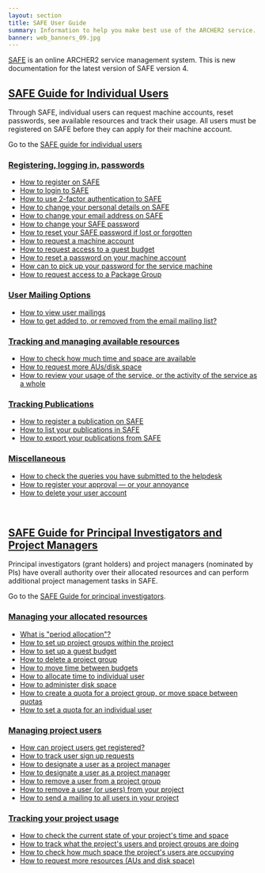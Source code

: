 ```yaml
---
layout: section
title: SAFE User Guide
summary: Information to help you make best use of the ARCHER2 service.
banner: web_banners_09.jpg
---
```


<p><a href="https://www.archer.ac.uk/safe">SAFE</a> is an online ARCHER2 service management system. This is new documentation for the latest version of SAFE version 4. </p>

<h2><a href="safe-guide-users">SAFE Guide for Individual Users</a></h2>
<p>
  Through SAFE, individual users can request machine accounts, reset passwords, see available resources 
  and track their usage. All users must be registered on SAFE before they can apply for their machine account. 
</p>
<p>
  Go to the <a href="safe-guide-users">SAFE guide for individual users</a>
</p>

<!-- used to generate sidebar TOC -->
<div style="display:none;">
<h2>Contents</h2>
</div>


<h3><a href="safe-guide-users#reg-log-pass">Registering, logging in, passwords</a></h3>
<ul>
  <li><a href="safe-guide-users#register"> How to register on SAFE </a> </li>
  <li><a href="safe-guide-users#login">How to login to SAFE </a></li>
	<li><a href="safe-guide-users#2fac">How to use 2-factor authentication to SAFE </a></li>
  <li><a href="safe-guide-users#details">How to change your personal details on SAFE</a></li>
  <li><a href="safe-guide-users#chemail">How to change your email address on SAFE</a></li>
  <li><a href="safe-guide-users#chpass">How to change your SAFE password</a></li>
  <li><a href="safe-guide-users#reset">How to reset your SAFE password if lost or forgotten</a></li>
  <li><a href="safe-guide-users#getac">How to request a machine account</a></li>
	<li><a href="safe-guide-users#accguest">How to request access to a guest budget</a></li>
  <li><a href="safe-guide-users#reset_machine">How to reset a password on your machine account</a></li>
	<li><a href="safe-guide-users#getpass">How can to pick up your password for the service machine</a></li>
  <li><a href="safe-guide-users#package-group">How to request access to a Package Group</a></li>
</ul>


<h3><a href="safe-guide-users#user-mailing">User Mailing Options</a></h3>
<ul>
  <li><a href="safe-guide-users#mailings">How to view user mailings</a></li>
  <li><a href="safe-guide-users#mlist">How to get added to, or removed from the email mailing list?</a></li>
</ul>


<h3><a href="safe-guide-users#tracking">Tracking and managing available resources</a></h3>
<ul>
  <li><a href="safe-guide-users#ures">How to check how much time and space are available</a></li>
  <li><a href="safe-guide-users#resources">How to request more AUs/disk space</a></li>
  <li><a href="safe-guide-users#uhist">How to review your usage of the service, or the activity of the service as a whole</a></li>
</ul>

<h3><a href="safe-guide-users#pubs">Tracking Publications</a></h3>
<ul>
  <li><a href="safe-guide-users#regdoi">How to register a publication on SAFE</a></li>
  <li><a href="safe-guide-users#listdoi">How to list your publications in SAFE</a></li>
  <li><a href="safe-guide-users#exportdoi">How to export your publications from SAFE</a></li>
</ul>

<h3><a href="safe-guide-users#miscellaneous">Miscellaneous</a></h3>
<ul>
  <li><a href="safe-guide-users#checkq">How to check the queries you have submitted to the helpdesk</a></li>
  <li><a href="safe-guide-users#token">How to register your approval &mdash; or your annoyance</a></li>
	<li><a href="safe-guide-users#delacc">How to delete your user account</a></li>
</ul>


<br />



<h2><a href="safe-guide-pi">SAFE Guide for Principal Investigators and Project Managers</a></h2>

<p>
  Principal investigators (grant holders) and project managers (nominated by PIs) have overall authority 
  over their allocated resources and can perform additional project management tasks in SAFE. 
</p>
<p>
  Go to the <a href="safe-guide-pi">SAFE Guide for principal investigators</a>.
</p>

<!-- used so TOC can be generated -->
<div style="display:none;">
<h2>Contents</h2>
</div>

<h3><a href="safe-guide-pi#managing-resources">Managing your allocated resources</a></h3>
<ul>
  <li><a href="safe-guide-pi#period"> What is "period allocation"?</a></li>
  <li><a href="safe-guide-pi#projgrp">How to set up project groups within the project</a></li>
	<li><a href="safe-guide-pi#projgrp">How to set up a guest budget</a></li>
  <li><a href="safe-guide-pi#delgrp">How to delete a project group</a></li>
  <li><a href="safe-guide-pi#mvtime">How to move time between budgets</a></li>
  <li><a href="safe-guide-pi#oneuser">How to allocate time to individual user</a></li>
  <li><a href="safe-guide-pi#space">How to  administer disk space</a></li>
  <li><a href="safe-guide-pi#mvspace">How to create a quota for a project group, or move space between quotas</a></li>
  <li><a href="safe-guide-pi#persquota">How to set a quota for an individual user</a></li>
</ul>

<h3><a href="safe-guide-pi#managing-users">Managing project users</a></h3>

  - [How can project users get registered?](safe-guide-pi#regusers)
  - [How to track user sign up requests](safe-guide-pi#signup)
  - [How to designate a user as a project manager](safe-guide-pi#projman)
  - [How to designate a user as a project manager](safe-guide-pi#addu)
  - [How to remove a user from a project group](safe-guide-pi#remu)
  - [How to remove a user (or users) from your project](safe-guide-pi#remuser)
  - [How to send a mailing to all users in your project](safe-guide-pi#projmailing)

<h3><a href="safe-guide-pi#track-usage">Tracking your project usage</a></h3>

   - [How to check the current state of your project's time and space](safe-guide-pi#snap)
   - [How to track what the project's users and project groups are doing](safe-guide-pi#phist)
   - [How to check how much space the  project's users are occupying](safe-guide-pi#udisk)
   - [How to request more resources (AUs and disk space)](safe-guide-pi#more)

